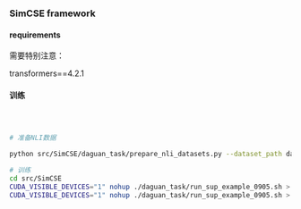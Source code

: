 


### SimCSE framework

#### requirements

需要特别注意：

transformers==4.2.1



#### 训练


```bash



# 准备NLI数据

python src/SimCSE/daguan_task/prepare_nli_datasets.py --dataset_path datasets/phase_1/splits/fold_0 --nli_dataset_path datasets/phase_1/splits/fold_0_nli --sampling_times 100000

# 训练
cd src/SimCSE
CUDA_VISIBLE_DEVICES="1" nohup ./daguan_task/run_sup_example_0905.sh > ../../experiments/logs/simcse_framwork_0905.log &
CUDA_VISIBLE_DEVICES="1" nohup ./daguan_task/run_sup_example_0905.sh > ./logs/simcse_framwork_1.log &



```